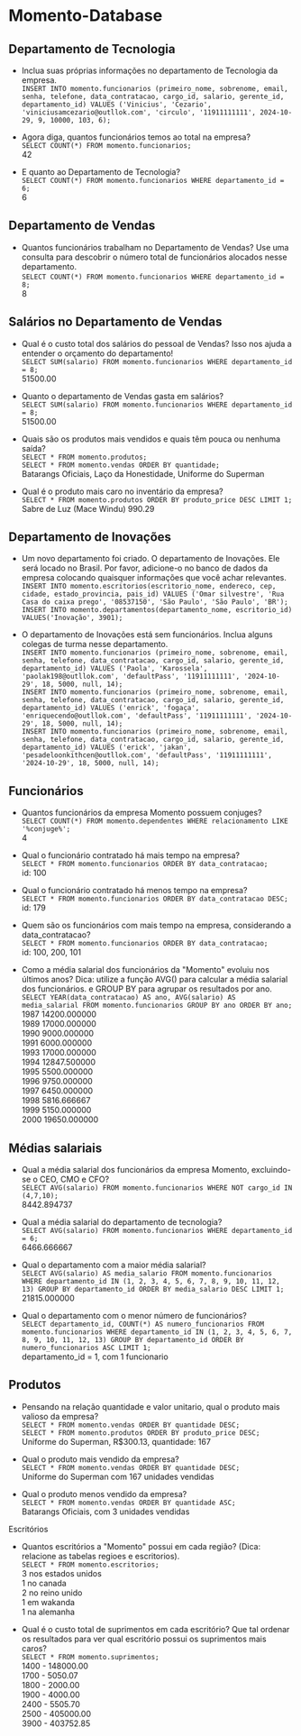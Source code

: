 # Momento-Database

## Departamento de Tecnologia
- Inclua suas próprias informações no departamento de Tecnologia da empresa.<br>
`INSERT INTO momento.funcionarios (primeiro_nome, sobrenome, email, senha, telefone, data_contratacao, cargo_id, salario, gerente_id, departamento_id) VALUES ('Vinicius', 'Cezario', 'viniciusamcezario@outllok.com', 'circulo', '11911111111', 2024-10-29, 9, 10000, 103, 6);`<br>

- Agora diga, quantos funcionários temos ao total na empresa?<br>
`SELECT COUNT(*) FROM momento.funcionarios;`<br>
42<br>

- E quanto ao Departamento de Tecnologia?<br>
`SELECT COUNT(*) FROM momento.funcionarios WHERE departamento_id = 6;`<br>
6<br>

## Departamento de Vendas
- Quantos funcionários trabalham no Departamento de Vendas? Use uma consulta para descobrir o número total de funcionários alocados nesse departamento.<br>
`SELECT COUNT(*) FROM momento.funcionarios WHERE departamento_id = 8;`<br>
8<br>

## Salários no Departamento de Vendas

- Qual é o custo total dos salários do pessoal de Vendas? Isso nos ajuda a entender o orçamento do departamento!<br>
`SELECT SUM(salario) FROM momento.funcionarios WHERE departamento_id = 8;`<br>
51500.00<br>

- Quanto o departamento de Vendas gasta em salários?<br>
`SELECT SUM(salario) FROM momento.funcionarios WHERE departamento_id = 8;`<br>
51500.00<br>

- Quais são os produtos mais vendidos e quais têm pouca ou nenhuma saída?<br>
`SELECT * FROM momento.produtos;`<br>
`SELECT * FROM momento.vendas ORDER BY quantidade;`<br>
Batarangs Oficiais, Laço da Honestidade, Uniforme do Superman<br>

- Qual é o produto mais caro no inventário da empresa?<br>
`SELECT * FROM momento.produtos ORDER BY produto_price DESC LIMIT 1;`<br>
Sabre de Luz (Mace Windu) 990.29<br>

## Departamento de Inovações
- Um novo departamento foi criado. O departamento de Inovações. Ele será locado no Brasil. Por favor, adicione-o no banco de dados da empresa colocando quaisquer informações que você achar relevantes.<br>
`INSERT INTO momento.escritorios(escritorio_nome, endereco, cep, cidade, estado_provincia, pais_id) VALUES ('Omar silvestre', 'Rua Casa do caixa prego', '08537150', 'São Paulo', 'São Paulo', 'BR');`<br>
`INSERT INTO momento.departamentos(departamento_nome, escritorio_id) VALUES('Inovação', 3901);`<br>

- O departamento de Inovações está sem funcionários. Inclua alguns colegas de turma nesse departamento.<br>
`INSERT INTO momento.funcionarios (primeiro_nome, sobrenome, email, senha, telefone, data_contratacao, cargo_id, salario, gerente_id, departamento_id) VALUES ('Paola', 'Karossela', 'paolak198@outllok.com', 'defaultPass', '11911111111', '2024-10-29', 18, 5000, null, 14);`<br>
`INSERT INTO momento.funcionarios (primeiro_nome, sobrenome, email, senha, telefone, data_contratacao, cargo_id, salario, gerente_id, departamento_id) VALUES ('enrick', 'fogaça', 'enriquecendo@outllok.com', 'defaultPass', '11911111111', '2024-10-29', 18, 5000, null, 14);`<br>
`INSERT INTO momento.funcionarios (primeiro_nome, sobrenome, email, senha, telefone, data_contratacao, cargo_id, salario, gerente_id, departamento_id) VALUES ('erick', 'jakan', 'pesadeloonkithcen@outllok.com', 'defaultPass', '11911111111', '2024-10-29', 18, 5000, null, 14);`<br>

## Funcionários
- Quantos funcionários da empresa Momento possuem conjuges?<br>
`SELECT COUNT(*) FROM momento.dependentes WHERE relacionamento LIKE '%conjuge%';`<br>
4<br>

- Qual o funcionário contratado há mais tempo na empresa?<br>
`SELECT * FROM momento.funcionarios ORDER BY data_contratacao;`<br>
id: 100<br>

- Qual o funcionário contratado há menos tempo na empresa?<br>
`SELECT * FROM momento.funcionarios ORDER BY data_contratacao DESC;`<br>
id: 179<br>

- Quem são os funcionários com mais tempo na empresa, considerando a data_contratacao?<br>
`SELECT * FROM momento.funcionarios ORDER BY data_contratacao;`<br>
id: 100, 200, 101<br>

- Como a média salarial dos funcionários da "Momento" evoluiu nos últimos anos? Dica: utilize a função AVG() para calcular a média salarial dos funcionários. e GROUP BY para agrupar os resultados por ano.<br>
`SELECT YEAR(data_contratacao) AS ano, AVG(salario) AS media_salarial FROM momento.funcionarios GROUP BY ano ORDER BY ano;`<br>
1987	14200.000000<br>
1989	17000.000000<br>
1990	9000.000000<br>
1991	6000.000000<br>
1993	17000.000000<br>
1994	12847.500000<br>
1995	5500.000000<br>
1996	9750.000000<br>
1997	6450.000000<br>
1998	5816.666667<br>
1999	5150.000000<br>
2000	19650.000000<br>

## Médias salariais
- Qual a média salarial dos funcionários da empresa Momento, excluindo-se o CEO, CMO e CFO?<br>
`SELECT AVG(salario) FROM momento.funcionarios WHERE NOT cargo_id IN (4,7,10);`<br>
8442.894737<br>

- Qual a média salarial do departamento de tecnologia?<br>
`SELECT AVG(salario) FROM momento.funcionarios WHERE departamento_id = 6;`<br>
6466.666667<br>

- Qual o departamento com a maior média salarial?<br>
`SELECT AVG(salario) AS media_salario FROM momento.funcionarios WHERE departamento_id IN (1, 2, 3, 4, 5, 6, 7, 8, 9, 10, 11, 12, 13) GROUP BY departamento_id ORDER BY media_salario DESC LIMIT 1;`<br>
21815.000000<br>

- Qual o departamento com o menor número de funcionários?<br>
`SELECT departamento_id, COUNT(*) AS numero_funcionarios FROM momento.funcionarios WHERE departamento_id IN (1, 2, 3, 4, 5, 6, 7, 8, 9, 10, 11, 12, 13) GROUP BY departamento_id ORDER BY numero_funcionarios ASC LIMIT 1;`<br>
departamento_id = 1, com 1 funcionario<br>

## Produtos
- Pensando na relação quantidade e valor unitario, qual o produto mais valioso da empresa?<br>
`SELECT * FROM momento.vendas ORDER BY quantidade DESC;`<br>
`SELECT * FROM momento.produtos ORDER BY produto_price DESC;`<br>
Uniforme do Superman, R$300.13, quantidade: 167<br>

- Qual o produto mais vendido da empresa?<br>
`SELECT * FROM momento.vendas ORDER BY quantidade DESC;`<br>
Uniforme do Superman com 167 unidades vendidas<br>

- Qual o produto menos vendido da empresa?<br>
`SELECT * FROM momento.vendas ORDER BY quantidade ASC;`<br>
Batarangs Oficiais, com 3 unidades vendidas<br>

Escritórios
- Quantos escritórios a "Momento" possui em cada região? (Dica: relacione as tabelas regioes e escritorios).<br>
`SELECT * FROM momento.escritorios;`<br>
3 nos estados unidos<br>
1 no canada<br>
2 no reino unido<br>
1 em wakanda<br>
1 na alemanha<br>

- Qual é o custo total de suprimentos em cada escritório? Que tal ordenar os resultados para ver qual escritório possui os suprimentos mais caros?<br>
`SELECT * FROM momento.suprimentos;`<br>
1400 - 148000.00<br>
1700 - 5050.07<br>
1800 - 2000.00<br>
1900 - 4000.00<br>
2400 - 5505.70<br>
2500 - 405000.00<br>
3900 - 403752.85<br>















